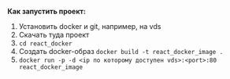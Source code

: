 **Как запустить проект:**
1. Установить docker и git, например, на vds 
2. Скачать туда проект
3. `cd react_docker`
4. Создать docker-образ `docker build -t react_docker_image .`
5. `docker run -p -d <ip по которому доступен vds>:<port>:80 react_docker_image`
